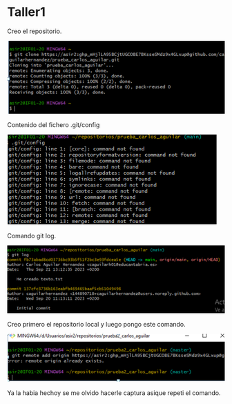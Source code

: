 # Taller1

  Creo el repositorio.

![Primer apartado](/unidad1/img/1.png)

  Contenido del fichero .git/config

![Segundo apartado](/unidad1/img/2.png)

  Comando git log.

![Tercer apartado](/unidad1/img/3.png)

  Creo primero el repositorio local y luego pongo este comando.

![Cuarto apartado](/unidad1/img/4.png)

  Ya la habia hechoy se me olvido hacerle captura asique repeti el comando.
